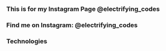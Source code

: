### This is for my Instagram Page @electrifying_codes

### Find me on Instagram: @electrifying_codes

### Technologies